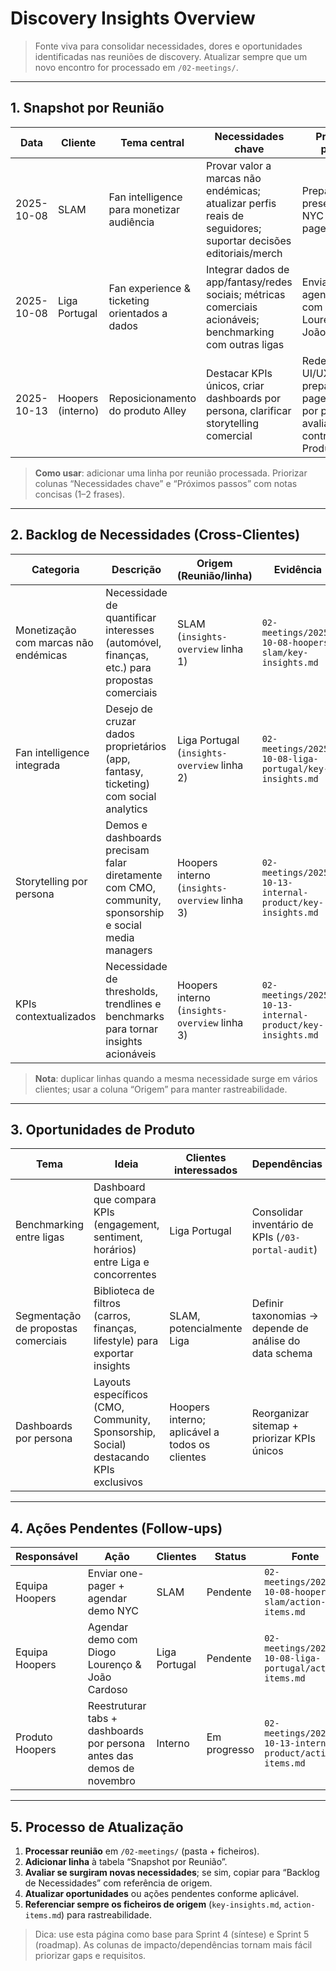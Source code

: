 # Discovery Insights Overview

> Fonte viva para consolidar necessidades, dores e oportunidades identificadas nas reuniões de discovery. Atualizar sempre que um novo encontro for processado em `/02-meetings/`.

---

## 1. Snapshot por Reunião

| Data | Cliente | Tema central | Necessidades chave | Próximos passos | Artefactos |
| --- | --- | --- | --- | --- | --- |
| 2025-10-08 | SLAM | Fan intelligence para monetizar audiência | Provar valor a marcas não endémicas; atualizar perfis reais de seguidores; suportar decisões editoriais/merch | Preparar demo presencial NYC + one-pager | [Pasta](../02-meetings/2025-10-08-hoopers-slam/) |
| 2025-10-08 | Liga Portugal | Fan experience & ticketing orientados a dados | Integrar dados de app/fantasy/redes sociais; métricas comerciais acionáveis; benchmarking com outras ligas | Enviar deck + agendar demo com Diogo Lourenço & João Cardoso | [Pasta](../02-meetings/2025-10-08-liga-portugal/) |
| 2025-10-13 | Hoopers (interno) | Reposicionamento do produto Alley | Destacar KPIs únicos, criar dashboards por persona, clarificar storytelling comercial | Redesenhar UI/UX; preparar one-pagers/roteiros por persona; avaliar contratação de Product/UX | [Pasta](../02-meetings/2025-10-13-internal-product/) |

> **Como usar**: adicionar uma linha por reunião processada. Priorizar colunas “Necessidades chave” e “Próximos passos” com notas concisas (1–2 frases).

---

## 2. Backlog de Necessidades (Cross-Clientes)

| Categoria | Descrição | Origem (Reunião/linha) | Evidência | Impacto estimado |
| --- | --- | --- | --- | --- |
| Monetização com marcas não endémicas | Necessidade de quantificar interesses (automóvel, finanças, etc.) para propostas comerciais | SLAM (`insights-overview` linha 1) | `02-meetings/2025-10-08-hoopers-slam/key-insights.md` | Alta (impacta 80–90% dos deals SLAM) |
| Fan intelligence integrada | Desejo de cruzar dados proprietários (app, fantasy, ticketing) com social analytics | Liga Portugal (`insights-overview` linha 2) | `02-meetings/2025-10-08-liga-portugal/key-insights.md` | Alta (directamente ligado a fan experience & bilhética) |
| Storytelling por persona | Demos e dashboards precisam falar diretamente com CMO, community, sponsorship e social media managers | Hoopers interno (`insights-overview` linha 3) | `02-meetings/2025-10-13-internal-product/key-insights.md` | Alta (essencial para conversão comercial) |
| KPIs contextualizados | Necessidade de thresholds, trendlines e benchmarks para tornar insights acionáveis | Hoopers interno (`insights-overview` linha 3) | `02-meetings/2025-10-13-internal-product/key-insights.md` | Alta (melhora confiança no produto) |

> **Nota**: duplicar linhas quando a mesma necessidade surge em vários clientes; usar a coluna “Origem” para manter rastreabilidade.

---

## 3. Oportunidades de Produto

| Tema | Ideia | Clientes interessados | Dependências | Status |
| --- | --- | --- | --- | --- |
| Benchmarking entre ligas | Dashboard que compara KPIs (engagement, sentiment, horários) entre Liga e concorrentes | Liga Portugal | Consolidar inventário de KPIs (`/03-portal-audit`) | Em descoberta |
| Segmentação de propostas comerciais | Biblioteca de filtros (carros, finanças, lifestyle) para exportar insights | SLAM, potencialmente Liga | Definir taxonomias → depende de análise do data schema | Em descoberta |
| Dashboards por persona | Layouts específicos (CMO, Community, Sponsorship, Social) destacando KPIs exclusivos | Hoopers interno; aplicável a todos os clientes | Reorganizar sitemap + priorizar KPIs únicos | Em desenho |

---

## 4. Ações Pendentes (Follow-ups)

| Responsável | Ação | Clientes | Status | Fonte |
| --- | --- | --- | --- | --- |
| Equipa Hoopers | Enviar one-pager + agendar demo NYC | SLAM | Pendente | `02-meetings/2025-10-08-hoopers-slam/action-items.md` |
| Equipa Hoopers | Agendar demo com Diogo Lourenço & João Cardoso | Liga Portugal | Pendente | `02-meetings/2025-10-08-liga-portugal/action-items.md` |
| Produto Hoopers | Reestruturar tabs + dashboards por persona antes das demos de novembro | Interno | Em progresso | `02-meetings/2025-10-13-internal-product/action-items.md` |

---

## 5. Processo de Atualização

1. **Processar reunião** em `/02-meetings/` (pasta + ficheiros).
2. **Adicionar linha** à tabela “Snapshot por Reunião”.
3. **Avaliar se surgiram novas necessidades**; se sim, copiar para “Backlog de Necessidades” com referência de origem.
4. **Atualizar oportunidades** ou ações pendentes conforme aplicável.
5. **Referenciar sempre os ficheiros de origem** (`key-insights.md`, `action-items.md`) para rastreabilidade.

> Dica: use esta página como base para Sprint 4 (síntese) e Sprint 5 (roadmap). As colunas de impacto/dependências tornam mais fácil priorizar gaps e requisitos.
